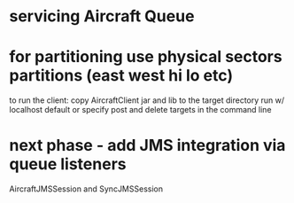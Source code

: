 # servicing Aircraft Queue
# for partitioning use physical sectors partitions (east west hi lo etc)

to run the client:
copy AircraftClient jar and lib to the target directory
run w/ localhost default or specify post and delete targets in the command line

# next phase - add JMS integration via queue listeners
AircraftJMSSession and SyncJMSSession